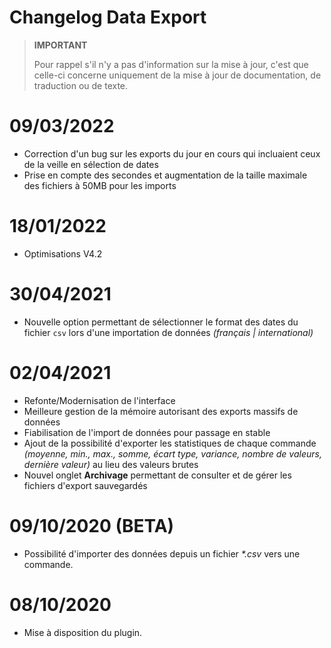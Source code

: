 # Changelog Data Export

>**IMPORTANT**
>
>Pour rappel s'il n'y a pas d'information sur la mise à jour, c'est que celle-ci concerne uniquement de la mise à jour de documentation, de traduction ou de texte.

# 09/03/2022

- Correction d'un bug sur les exports du jour en cours qui incluaient ceux de la veille en sélection de dates
- Prise en compte des secondes et augmentation de la taille maximale des fichiers à 50MB pour les imports

# 18/01/2022

- Optimisations V4.2

# 30/04/2021

- Nouvelle option permettant de sélectionner le format des dates du fichier `csv` lors d'une importation de données *(français \| international)*

# 02/04/2021

- Refonte/Modernisation de l'interface
- Meilleure gestion de la mémoire autorisant des exports massifs de données
- Fiabilisation de l'import de données pour passage en stable
- Ajout de la possibilité d'exporter les statistiques de chaque commande *(moyenne, min., max., somme, écart type, variance, nombre de valeurs, dernière valeur)* au lieu des valeurs brutes
- Nouvel onglet **Archivage** permettant de consulter et de gérer les fichiers d'export sauvegardés

# 09/10/2020 (BETA)

- Possibilité d'importer des données depuis un fichier *\*.csv* vers une commande.

# 08/10/2020

- Mise à disposition du plugin.
